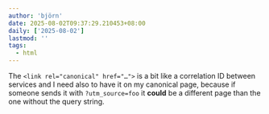 ```yaml
---
author: 'björn'
date: 2025-08-02T09:37:29.210453+08:00
daily: ['2025-08-02']
lastmod: ''
tags:
  - html
---
```

The `<link rel="canonical" href="…">` is a bit like a correlation ID between services and I need also to have it on my canonical page, because if someone sends it with `?utm_source=foo` it __could__ be a different page than the one without the query string.

